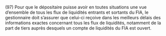 (97) Pour que le dépositaire puisse avoir en toutes situations une vue d’ensemble de tous les flux de liquidités entrants et sortants du FIA, le gestionnaire doit s’assurer que celui-ci reçoive dans les meilleurs délais des informations exactes concernant tous les flux de liquidités, notamment de la part de tiers auprès desquels un compte de liquidités du FIA est ouvert.